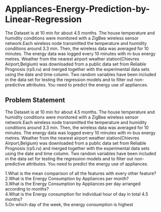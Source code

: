 # Appliances-Energy-Prediction-by-Linear-Regression
The Dataset is at 10 min for about 4.5 months. The house temperature and humidity conditions were monitored with a ZigBee wireless sensor network.Each wireless node transmitted the temperature and humidity conditions around 3.3 min. Then, the wireless data was averaged for 10 minutes. The energy data was logged every 10 minutes with m-bus energy metres. Weather from the nearest airport weather station(Chievres Airport,Belgium) was downloaded from a public data set from Reliable Prognosis (rp5.ru) and merged together with the experimental data sets using the date and time column. Two random variables have been included in the data set for testing the regression models and to filter out non-predictive attributes. You need to predict the energy use of appliances.

## Problem Statement
The Dataset is at 10 min for about 4.5 months. The house temperature and humidity conditions were monitored with a ZigBee wireless sensor network.Each wireless node transmitted the temperature and humidity conditions around 3.3 min. Then, the wireless data was averaged for 10 minutes. The energy data was logged every 10 minutes with m-bus energy metres. Weather from the nearest airport weather station(Chievres Airport,Belgium) was downloaded from a public data set from Reliable Prognosis (rp5.ru) and merged together with the experimental data sets using the date and time column. Two random variables have been included in the data set for testing the regression models and to filter out non-predictive attributes. You need to predict the energy use of appliances.

1.What is the mean comparison of all the features with every other feature?\
2.What is the Energy Consumption by Appliances per month?\
3.What is the Energy Consumption by Appliances per day arranged according to months?\
4.What is the Energy consumption for individual hour of day in total 4.5 months?\
5.On which day of the week, the energy consumption is highest

